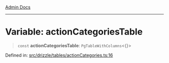 [Admin Docs](/)

***

# Variable: actionCategoriesTable

> `const` **actionCategoriesTable**: `PgTableWithColumns`\<\{\}\>

Defined in: [src/drizzle/tables/actionCategories.ts:16](https://github.com/PurnenduMIshra129th/talawa-api/blob/4d9be178e903c8bd2778a802379c92eee9a2afdf/src/drizzle/tables/actionCategories.ts#L16)
